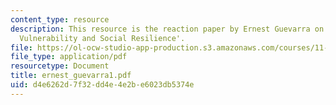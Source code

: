 ```yaml
---
content_type: resource
description: This resource is the reaction paper by Ernest Guevarra on the topic 'Disaster
  Vulnerability and Social Resilience'.
file: https://ol-ocw-studio-app-production.s3.amazonaws.com/courses/11-941-disaster-vulnerability-and-resilience-spring-2005/d4e6262d7f32dd4e4e2be6023db5374e_ernest_guevarra1.pdf
file_type: application/pdf
resourcetype: Document
title: ernest_guevarra1.pdf
uid: d4e6262d-7f32-dd4e-4e2b-e6023db5374e
---
```

